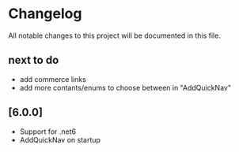 # Changelog

All notable changes to this project will be documented in this file.

## next to do

- add commerce links
- add more contants/enums to choose between in "AddQuickNav"

## [6.0.0]
- Support for .net6
- AddQuickNav on startup



